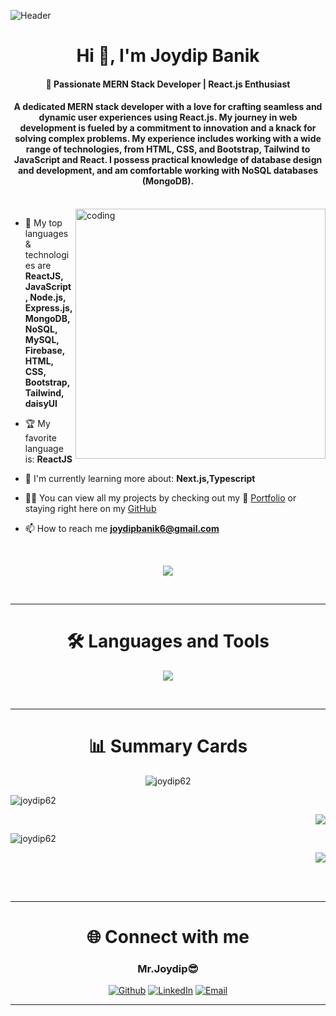![Header](https://i.ibb.co/mGmXZg7/joydip-linkedin-cover-2.jpg)
<h1 align="center">Hi 👋, I'm Joydip Banik</h1>
<h4 align="center">
🚀 Passionate MERN Stack Developer | React.js Enthusiast
</h4>
<h4 align="center">	
A dedicated MERN stack developer with a love for crafting seamless and dynamic user experiences using React.js. My journey in web development is fueled by a commitment to innovation and a knack for solving complex problems.
My experience includes working with a wide range of technologies, from HTML, CSS, and Bootstrap, Tailwind to JavaScript and React. I possess practical knowledge of database design and development, and am comfortable working with NoSQL databases (MongoDB). 
</h4>
<br>

<img align="right" alt="coding" width="400" src="https://res.cloudinary.com/di5cg0bcv/image/upload/v1702108619/programmer_cywoh9.gif">

<div align="left">

- 🔧 My top languages & technologies are **ReactJS, JavaScript, Node.js, Express.js, MongoDB, NoSQL, MySQL, Firebase, HTML, CSS, Bootstrap, Tailwind, daisyUI**

- 🏆 My favorite language is: **ReactJS**

- 🌱 I'm currently learning more about: **Next.js,Typescript**

- 👩‍💻 You can view all my projects by checking out my 💼 [Portfolio](https://joydip-portfolio.surge.sh/) or staying right here on my [GitHub](https://github.com/joydip62)

- 📫 How to reach me **joydipbanik6@gmail.com**

</div>
<br>

<p align="center"> 
<img src="https://github-readme-streak-stats.herokuapp.com?user=joydip62&theme=tokyonight&hide_border=true)](https://git.io/streak-stats">
</p>

<br>

---

<h1 align="center">🛠️ Languages and Tools</h1>

<p align="center">
  <a href="https://skillicons.dev">
    <img src="https://skillicons.dev/icons?i=git,github,postman,vscode,figma,html,css,bootstrap,tailwind,js,react,nodejs,express,mongodb,firebase" />
  </a>
</p>

<br/>

---

<h1 align="center">📊 Summary Cards</h1>

<div>
<p align="center"><img src="https://github-profile-summary-cards.vercel.app/api/cards/profile-details?username=joydip62&theme=tokyonight" alt="joydip62" /></p>


<p align="left">
<img src="https://github-profile-summary-cards.vercel.app/api/cards/repos-per-language?username=joydip62&theme=tokyonight" alt="joydip62" />
</p>

<p align="right">
<img src="https://github-profile-summary-cards.vercel.app/api/cards/most-commit-language?username=joydip62&theme=tokyonight" />
</p>

<p align="left">
<img src="https://github-profile-summary-cards.vercel.app/api/cards/stats?username=joydip62&theme=tokyonight" alt="joydip62" />
</p>

<p align="right">
<img src="https://github-profile-summary-cards.vercel.app/api/cards/productive-time?username=joydip62&theme=tokyonight&utcOffset=8" />
</p>



</div>



<br/>
<br/>


---
<div align="center">
<h1 align="center">🌐 Connect with me</h1>

<div align="center">

<h3>Mr.Joydip😎</h3>  

</div>

<div align="center">

[![Github](https://img.shields.io/badge/-Github-181717?style=for-the-badge&logo=Github&logoColor=white)](https://github.com/joydip62)
[![LinkedIn](https://img.shields.io/badge/-LinkedIn-0077B5?style=for-the-badge&logo=LinkedIn&logoColor=white)](https://www.linkedin.com/in/joydip-banik-915611171)
[![Email](https://img.shields.io/badge/Gmail-D14836?style=for-the-badge&logo=gmail&logoColor=white)](mailto:joydipbanik6@gmail.com)



<!-- [![Twitter](https://img.shields.io/badge/-Twitter-1DA1F2?style=for-the-badge&logo=Twitter&logoColor=white)](https://twitter.com/alissamtroiano) -->

</div>

---